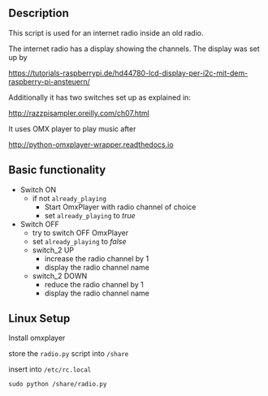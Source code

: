 ## Description

This script is used for an internet radio inside an old radio.

The internet radio has a display showing the channels. The display was set up by

https://tutorials-raspberrypi.de/hd44780-lcd-display-per-i2c-mit-dem-raspberry-pi-ansteuern/

Additionally it has two switches set up as explained in:

http://razzpisampler.oreilly.com/ch07.html

It uses OMX player to play music after

http://python-omxplayer-wrapper.readthedocs.io

## Basic functionality

* Switch ON
   * if not `already_playing`
     * Start OmxPlayer with radio channel of choice
     * set `already_playing` to *true*
* Switch OFF
   * try to switch OFF OmxPlayer
   * set `already_playing` to *false*
   + switch_2 UP
     * increase the radio channel by 1
     * display the radio channel name
   * switch_2 DOWN
     * reduce the radio channel by 1
     * display the radio channel name

## Linux Setup

Install omxplayer

store the `radio.py` script into `/share`

insert into `/etc/rc.local`
```
sudo python /share/radio.py
```

